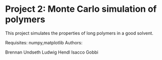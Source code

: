 # Project 2: Monte Carlo simulation of polymers

This project simulates the properties of long polymers in a good solvent.

Requisites: numpy,matplotlib
Authors:

Brennan Undseth
Ludwig Hendl
Isacco Gobbi